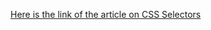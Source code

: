 [Here is the link of the article on CSS Selectors](https://sayantan23.hashnode.dev/lets-discuss-about-css-selectors)